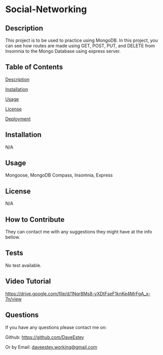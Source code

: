 # Social-Networking

## Description
  
This project is to be used to practice using MongoDB. In this project, you can see how routes are made using GET, POST, PUT, and DELETE from Insomnia to the Mongo Database using express server.
  
## Table of Contents
  
[Description](#description) 

[Installation](#installation) 

[Usage](#usage) 

[License](#license)

[Deployment](#deployment)

## Installation
  
N/A
  
## Usage
 
Mongoose, MongoDB Compass, Insomnia, Express

## License
  
N/A

## How to Contribute
  
They can contact me with any suggestions they might have at the info bellow.

## Tests
  
No test available.

## Video Tutorial

https://drive.google.com/file/d/1Nqr8Ms8-yXDtFseF1knKe4MrFgA_x-7n/view

## Questions
  
If you have any questions please contact me on: 

Github: https://github.com/DaveEstey 

Or by Email: daveestey.working@gmail.com
